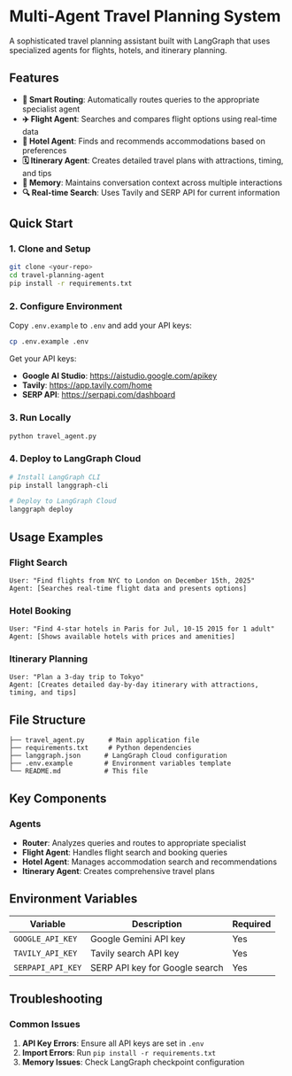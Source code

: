 # Multi-Agent Travel Planning System

A sophisticated travel planning assistant built with LangGraph that uses specialized agents for flights, hotels, and itinerary planning.

## Features

- **🎯 Smart Routing**: Automatically routes queries to the appropriate specialist agent
- **✈️ Flight Agent**: Searches and compares flight options using real-time data
- **🏨 Hotel Agent**: Finds and recommends accommodations based on preferences
- **🗓️ Itinerary Agent**: Creates detailed travel plans with attractions, timing, and tips
- **💬 Memory**: Maintains conversation context across multiple interactions
- **🔍 Real-time Search**: Uses Tavily and SERP API for current information


## Quick Start

### 1. Clone and Setup

```bash
git clone <your-repo>
cd travel-planning-agent
pip install -r requirements.txt
```

### 2. Configure Environment

Copy `.env.example` to `.env` and add your API keys:

```bash
cp .env.example .env
```

Get your API keys:
- **Google AI Studio**: https://aistudio.google.com/apikey
- **Tavily**: https://app.tavily.com/home
- **SERP API**: https://serpapi.com/dashboard

### 3. Run Locally

```python
python travel_agent.py
```

### 4. Deploy to LangGraph Cloud

```bash
# Install LangGraph CLI
pip install langgraph-cli

# Deploy to LangGraph Cloud
langgraph deploy
```

## Usage Examples

### Flight Search
```
User: "Find flights from NYC to London on December 15th, 2025"
Agent: [Searches real-time flight data and presents options]
```

### Hotel Booking
```
User: "Find 4-star hotels in Paris for Jul, 10-15 2015 for 1 adult"
Agent: [Shows available hotels with prices and amenities]
```

### Itinerary Planning
```
User: "Plan a 3-day trip to Tokyo"
Agent: [Creates detailed day-by-day itinerary with attractions, timing, and tips]
```

## File Structure

```
├── travel_agent.py      # Main application file
├── requirements.txt     # Python dependencies
├── langgraph.json      # LangGraph Cloud configuration
├── .env.example        # Environment variables template
└── README.md           # This file
```

## Key Components

### Agents
- **Router**: Analyzes queries and routes to appropriate specialist
- **Flight Agent**: Handles flight search and booking queries
- **Hotel Agent**: Manages accommodation search and recommendations
- **Itinerary Agent**: Creates comprehensive travel plans


## Environment Variables

| Variable | Description | Required |
|----------|-------------|----------|
| `GOOGLE_API_KEY` | Google Gemini API key | Yes |
| `TAVILY_API_KEY` | Tavily search API key | Yes |
| `SERPAPI_API_KEY` | SERP API key for Google search | Yes |




## Troubleshooting

### Common Issues
1. **API Key Errors**: Ensure all API keys are set in `.env`
2. **Import Errors**: Run `pip install -r requirements.txt`
3. **Memory Issues**: Check LangGraph checkpoint configuration





